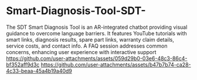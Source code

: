 # Smart-Diagnosis-Tool-SDT-
 The SDT Smart Diagnosis Tool is an AR-integrated chatbot providing visual guidance to overcome language barriers. It features YouTube tutorials with smart links, diagnosis results, spare part links, warranty claim details, service costs, and contact info. A FAQ session addresses common concerns, enhancing user experience with interactive support
https://github.com/user-attachments/assets/059d29b0-03e6-48c3-86c4-bf352aff9d3c
https://github.com/user-attachments/assets/b47b7b74-ca28-4c33-beaa-45a4b19a40d9
